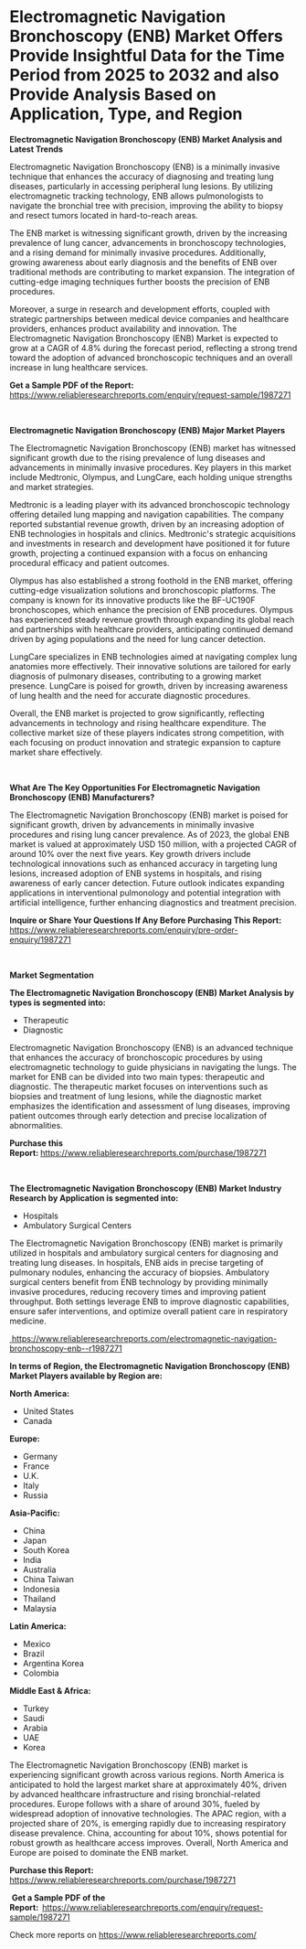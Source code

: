 <p><h1>Electromagnetic Navigation Bronchoscopy (ENB) Market Offers Provide Insightful Data for the Time Period from 2025 to 2032 and also Provide Analysis Based on Application, Type, and Region</h1></p><p><strong>Electromagnetic Navigation Bronchoscopy (ENB) Market Analysis and Latest Trends</strong></p>
<p><p>Electromagnetic Navigation Bronchoscopy (ENB) is a minimally invasive technique that enhances the accuracy of diagnosing and treating lung diseases, particularly in accessing peripheral lung lesions. By utilizing electromagnetic tracking technology, ENB allows pulmonologists to navigate the bronchial tree with precision, improving the ability to biopsy and resect tumors located in hard-to-reach areas.</p><p>The ENB market is witnessing significant growth, driven by the increasing prevalence of lung cancer, advancements in bronchoscopy technologies, and a rising demand for minimally invasive procedures. Additionally, growing awareness about early diagnosis and the benefits of ENB over traditional methods are contributing to market expansion. The integration of cutting-edge imaging techniques further boosts the precision of ENB procedures. </p><p>Moreover, a surge in research and development efforts, coupled with strategic partnerships between medical device companies and healthcare providers, enhances product availability and innovation. The Electromagnetic Navigation Bronchoscopy (ENB) Market is expected to grow at a CAGR of 4.8% during the forecast period, reflecting a strong trend toward the adoption of advanced bronchoscopic techniques and an overall increase in lung healthcare services.</p></p>
<p><strong>Get a Sample PDF of the Report:&nbsp;</strong> <a href="https://www.reliableresearchreports.com/enquiry/request-sample/1987271?utm_campaign=2243&utm_medium=2&utm_source=Github&utm_content=ia&utm_term=05032025&utm_id=electromagnetic-navigation-bronchoscopy-enb">https://www.reliableresearchreports.com/enquiry/request-sample/1987271</a></p>
<p>&nbsp;</p>
<p><strong>Electromagnetic Navigation Bronchoscopy (ENB) Major Market Players</strong></p>
<p><p>The Electromagnetic Navigation Bronchoscopy (ENB) market has witnessed significant growth due to the rising prevalence of lung diseases and advancements in minimally invasive procedures. Key players in this market include Medtronic, Olympus, and LungCare, each holding unique strengths and market strategies.</p><p>Medtronic is a leading player with its advanced bronchoscopic technology offering detailed lung mapping and navigation capabilities. The company reported substantial revenue growth, driven by an increasing adoption of ENB technologies in hospitals and clinics. Medtronic's strategic acquisitions and investments in research and development have positioned it for future growth, projecting a continued expansion with a focus on enhancing procedural efficacy and patient outcomes.</p><p>Olympus has also established a strong foothold in the ENB market, offering cutting-edge visualization solutions and bronchoscopic platforms. The company is known for its innovative products like the BF-UC190F bronchoscopes, which enhance the precision of ENB procedures. Olympus has experienced steady revenue growth through expanding its global reach and partnerships with healthcare providers, anticipating continued demand driven by aging populations and the need for lung cancer detection.</p><p>LungCare specializes in ENB technologies aimed at navigating complex lung anatomies more effectively. Their innovative solutions are tailored for early diagnosis of pulmonary diseases, contributing to a growing market presence. LungCare is poised for growth, driven by increasing awareness of lung health and the need for accurate diagnostic procedures.</p><p>Overall, the ENB market is projected to grow significantly, reflecting advancements in technology and rising healthcare expenditure. The collective market size of these players indicates strong competition, with each focusing on product innovation and strategic expansion to capture market share effectively.</p></p>
<p>&nbsp;</p>
<p><strong>What Are The Key Opportunities For Electromagnetic Navigation Bronchoscopy (ENB) Manufacturers?</strong></p>
<p><p>The Electromagnetic Navigation Bronchoscopy (ENB) market is poised for significant growth, driven by advancements in minimally invasive procedures and rising lung cancer prevalence. As of 2023, the global ENB market is valued at approximately USD 150 million, with a projected CAGR of around 10% over the next five years. Key growth drivers include technological innovations such as enhanced accuracy in targeting lung lesions, increased adoption of ENB systems in hospitals, and rising awareness of early cancer detection. Future outlook indicates expanding applications in interventional pulmonology and potential integration with artificial intelligence, further enhancing diagnostics and treatment precision.</p></p>
<p><strong>Inquire or Share Your Questions If Any Before Purchasing This Report:</strong> <a href="https://www.reliableresearchreports.com/enquiry/pre-order-enquiry/1987271?utm_campaign=2243&utm_medium=2&utm_source=Github&utm_content=ia&utm_term=05032025&utm_id=electromagnetic-navigation-bronchoscopy-enb">https://www.reliableresearchreports.com/enquiry/pre-order-enquiry/1987271</a></p>
<p>&nbsp;</p>
<p><strong>Market Segmentation</strong></p>
<p><strong>The Electromagnetic Navigation Bronchoscopy (ENB) Market Analysis by types is segmented into:</strong></p>
<p><ul><li>Therapeutic</li><li>Diagnostic</li></ul></p>
<p><p>Electromagnetic Navigation Bronchoscopy (ENB) is an advanced technique that enhances the accuracy of bronchoscopic procedures by using electromagnetic technology to guide physicians in navigating the lungs. The market for ENB can be divided into two main types: therapeutic and diagnostic. The therapeutic market focuses on interventions such as biopsies and treatment of lung lesions, while the diagnostic market emphasizes the identification and assessment of lung diseases, improving patient outcomes through early detection and precise localization of abnormalities.</p></p>
<p><strong>Purchase this Report:&nbsp;</strong><a href="https://www.reliableresearchreports.com/purchase/1987271?utm_campaign=2243&utm_medium=2&utm_source=Github&utm_content=ia&utm_term=05032025&utm_id=electromagnetic-navigation-bronchoscopy-enb">https://www.reliableresearchreports.com/purchase/1987271</a></p>
<p>&nbsp;</p>
<p><strong>The Electromagnetic Navigation Bronchoscopy (ENB) Market Industry Research by Application is segmented into:</strong></p>
<p><ul><li>Hospitals</li><li>Ambulatory Surgical Centers</li></ul></p>
<p><p>The Electromagnetic Navigation Bronchoscopy (ENB) market is primarily utilized in hospitals and ambulatory surgical centers for diagnosing and treating lung diseases. In hospitals, ENB aids in precise targeting of pulmonary nodules, enhancing the accuracy of biopsies. Ambulatory surgical centers benefit from ENB technology by providing minimally invasive procedures, reducing recovery times and improving patient throughput. Both settings leverage ENB to improve diagnostic capabilities, ensure safer interventions, and optimize overall patient care in respiratory medicine.</p></p>
<p><a href="https://www.reliableresearchreports.com/electromagnetic-navigation-bronchoscopy-enb--r1987271?utm_campaign=2243&utm_medium=2&utm_source=Github&utm_content=ia&utm_term=05032025&utm_id=electromagnetic-navigation-bronchoscopy-enb">&nbsp;https://www.reliableresearchreports.com/electromagnetic-navigation-bronchoscopy-enb--r1987271</a></p>
<p><strong>In terms of Region, the Electromagnetic Navigation Bronchoscopy (ENB) Market Players available by Region are:</strong></p>
<p>
    <p> <strong> North America: </strong>
        <ul>
            <li>United States</li>
            <li>Canada</li>
        </ul>
        </p> 
    <p> <strong> Europe: </strong>
        <ul>
            <li>Germany</li>
            <li>France</li>
            <li>U.K.</li>
            <li>Italy</li>
            <li>Russia</li>
        </ul>
        </p> 
    <p> <strong> Asia-Pacific: </strong>
        <ul>
            <li>China</li>
            <li>Japan</li>
            <li>South Korea</li>
            <li>India</li>
            <li>Australia</li>
            <li>China Taiwan</li>
            <li>Indonesia</li>
            <li>Thailand</li>
            <li>Malaysia</li>
        </ul>
        </p> 
    <p> <strong> Latin America: </strong>
        <ul>
            <li>Mexico</li>
            <li>Brazil</li>
            <li>Argentina Korea</li>
            <li>Colombia</li>
        </ul>
        </p> 
    <p> <strong> Middle East & Africa: </strong>
        <ul>
            <li>Turkey</li>
            <li>Saudi</li>
            <li>Arabia</li>
            <li>UAE</li>
            <li>Korea</li>
        </ul>
    </p>
    </p>
<p><p>The Electromagnetic Navigation Bronchoscopy (ENB) market is experiencing significant growth across various regions. North America is anticipated to hold the largest market share at approximately 40%, driven by advanced healthcare infrastructure and rising bronchial-related procedures. Europe follows with a share of around 30%, fueled by widespread adoption of innovative technologies. The APAC region, with a projected share of 20%, is emerging rapidly due to increasing respiratory disease prevalence. China, accounting for about 10%, shows potential for robust growth as healthcare access improves. Overall, North America and Europe are poised to dominate the ENB market.</p></p>
<p><strong>Purchase this Report: </strong><a href="https://www.reliableresearchreports.com/purchase/1987271?utm_campaign=2243&utm_medium=2&utm_source=Github&utm_content=ia&utm_term=05032025&utm_id=electromagnetic-navigation-bronchoscopy-enb">https://www.reliableresearchreports.com/purchase/1987271</a></p>
<p>&nbsp;<strong>Get a Sample PDF of the Report:&nbsp;&nbsp;</strong><a href="https://www.reliableresearchreports.com/enquiry/request-sample/1987271?utm_campaign=2243&utm_medium=2&utm_source=Github&utm_content=ia&utm_term=05032025&utm_id=electromagnetic-navigation-bronchoscopy-enb">https://www.reliableresearchreports.com/enquiry/request-sample/1987271</a></p>
<p><strong></strong></p>
<p>Check more reports on <a href="https://www.reliableresearchreports.com/?utm_campaign=2243&utm_medium=2&utm_source=Github&utm_content=ia&utm_term=05032025&utm_id=electromagnetic-navigation-bronchoscopy-enb">https://www.reliableresearchreports.com/</a></p>
